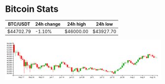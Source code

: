# Bitcoin Stats

BTC/USDT|24h change|24h high|24h low|
|---|---|---|---|
|$44702.79|-1.10%|$46000.00|$43927.70|

<img src="./chart.svg">
